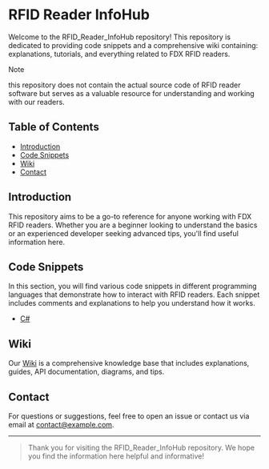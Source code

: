 # RFID Reader InfoHub

Welcome to the RFID_Reader_InfoHub repository! This repository is dedicated to providing code snippets and a comprehensive wiki containing: explanations, tutorials, and everything related to FDX RFID readers. 

> [!NOTE]
> this repository does not contain the actual source code of RFID reader software but serves as a valuable resource for understanding and working with our readers.

## Table of Contents

- [Introduction](#introduction)
- [Code Snippets](#code-snippets)
- [Wiki](#wiki)
- [Contact](#contact)

## Introduction

This repository aims to be a go-to reference for anyone working with FDX RFID readers. Whether you are a beginner looking to understand the basics or an experienced developer seeking advanced tips, you'll find useful information here.

## Code Snippets

In this section, you will find various code snippets in different programming languages that demonstrate how to interact with RFID readers. Each snippet includes comments and explanations to help you understand how it works.

- [C#](code-snippets/cpp.md)

## Wiki

Our [Wiki](https://github.com/FDXSystems/RFID_Reader_infoHub/wiki) is a comprehensive knowledge 
base that includes explanations, guides, API documentation, 
diagrams, and tips.


## Contact

For questions or suggestions, feel free to open an issue or contact us via email at [contact@example.com](mailto:contact@example.com).

---


> Thank you for visiting the RFID_Reader_InfoHub repository. We hope you find the information here helpful and informative!
